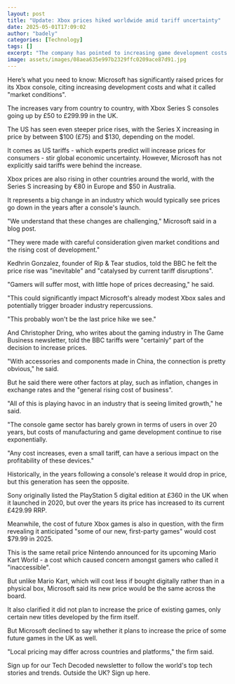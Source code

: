 ```yaml
---
layout: post
title: "Update: Xbox prices hiked worldwide amid tariff uncertainty"
date: 2025-05-01T17:09:02
author: "badely"
categories: [Technology]
tags: []
excerpt: "The company has pointed to increasing game development costs and 'market conditions'."
image: assets/images/08aea635e997b2329ffc0209ace87d91.jpg
---
```


Here’s what you need to know: Microsoft has significantly raised prices for its Xbox console, citing increasing development costs and what it called "market conditions".

The increases vary from country to country, with Xbox Series S consoles going up by £50 to £299.99 in the UK.

The US has seen even steeper price rises, with the Series X increasing in price by between $100 (£75) and $130, depending on the model.

It comes as US tariffs - which experts predict will increase prices for consumers - stir global economic uncertainty. However, Microsoft has not explicitly said tariffs were behind the increase.

Xbox prices are also rising in other countries around the world, with the Series S increasing by €80 in Europe and $50 in Australia.

It represents a big change in an industry which would typically see prices go down in the years after a console's launch.

"We understand that these changes are challenging," Microsoft said in a blog post. 

"They were made with careful consideration given market conditions and the rising cost of development."

Kedhrin Gonzalez, founder of Rip & Tear studios, told the BBC he felt the price rise was "inevitable" and "catalysed by current tariff disruptions". 

"Gamers will suffer most, with little hope of prices decreasing," he said. 

"This could significantly impact Microsoft's already modest Xbox sales and potentially trigger broader industry repercussions. 

"This probably won't be the last price hike we see."

And Christopher Dring, who writes about the gaming industry in The Game Business newsletter, told the BBC tariffs were "certainly" part of the decision to increase prices.

"With accessories and components made in China, the connection is pretty obvious," he said.

But he said there were other factors at play, such as inflation, changes in exchange rates and the "general rising cost of business".

"All of this is playing havoc in an industry that is seeing limited growth," he said.

"The console game sector has barely grown in terms of users in over 20 years, but costs of manufacturing and game development continue to rise exponentially. 

"Any cost increases, even a small tariff, can have a serious impact on the profitability of these devices."

Historically, in the years following a console's release it would drop in price, but this generation has seen the opposite.

Sony originally listed the PlayStation 5 digital edition at £360 in the UK when it launched in 2020, but over the years its price has increased to its current £429.99 RRP.

Meanwhile, the cost of future Xbox games is also in question, with the firm revealing it anticipated "some of our new, first-party games" would cost $79.99 in 2025.

This is the same retail price Nintendo announced for its upcoming Mario Kart World - a cost which caused concern amongst gamers who called it "inaccessible".

But unlike Mario Kart, which will cost less if bought digitally rather than in a physical box, Microsoft said its new price would be the same across the board.

It also clarified it did not plan to increase the price of existing games, only certain new titles developed by the firm itself.

But Microsoft declined to say whether it plans to increase the price of some future games in the UK as well.

"Local pricing may differ across countries and platforms," the firm said. 

Sign up for our Tech Decoded newsletter to follow the world's top tech stories and trends. Outside the UK? Sign up here.

